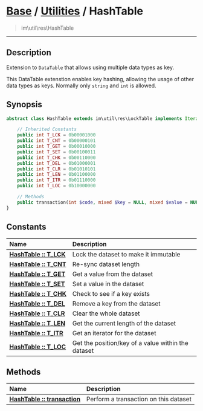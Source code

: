 # [Base](base.md) / [Utilities](util.md) / HashTable
 > im\util\res\HashTable
____

## Description
Extension to `DataTable` that allows using multiple data types as key.

This DataTable extenstion enables key hashing, allowing the usage of
other data types as keys. Normally only `string` and `int` is allowed.

## Synopsis
```php
abstract class HashTable extends im\util\res\LockTable implements IteratorAggregate, Traversable {

    // Inherited Constants
    public int T_LCK = 0b00001000
    public int T_CNT = 0b00000101
    public int T_GET = 0b00010000
    public int T_SET = 0b00100011
    public int T_CHK = 0b00110000
    public int T_DEL = 0b01000001
    public int T_CLR = 0b01010101
    public int T_LEN = 0b01100000
    public int T_ITR = 0b01110000
    public int T_LOC = 0b10000000

    // Methods
    public transaction(int $code, mixed $key = NULL, mixed $value = NULL): mixed
}
```

## Constants
| Name | Description |
| :--- | :---------- |
| [__HashTable&nbsp;::&nbsp;T\_LCK__](util-HashTable-prop_T_LCK.md) | Lock the dataset to make it immutable |
| [__HashTable&nbsp;::&nbsp;T\_CNT__](util-HashTable-prop_T_CNT.md) | Re-sync dataset length |
| [__HashTable&nbsp;::&nbsp;T\_GET__](util-HashTable-prop_T_GET.md) | Get a value from the dataset |
| [__HashTable&nbsp;::&nbsp;T\_SET__](util-HashTable-prop_T_SET.md) | Set a value in the dataset |
| [__HashTable&nbsp;::&nbsp;T\_CHK__](util-HashTable-prop_T_CHK.md) | Check to see if a key exists |
| [__HashTable&nbsp;::&nbsp;T\_DEL__](util-HashTable-prop_T_DEL.md) | Remove a key from the dataset |
| [__HashTable&nbsp;::&nbsp;T\_CLR__](util-HashTable-prop_T_CLR.md) | Clear the whole dataset |
| [__HashTable&nbsp;::&nbsp;T\_LEN__](util-HashTable-prop_T_LEN.md) | Get the current length of the dataset |
| [__HashTable&nbsp;::&nbsp;T\_ITR__](util-HashTable-prop_T_ITR.md) | Get an iterator for the dataset |
| [__HashTable&nbsp;::&nbsp;T\_LOC__](util-HashTable-prop_T_LOC.md) | Get the position/key of a value within the dataset |

## Methods
| Name | Description |
| :--- | :---------- |
| [__HashTable&nbsp;::&nbsp;transaction__](util-HashTable-transaction.md) | Perform a transaction on this dataset |

